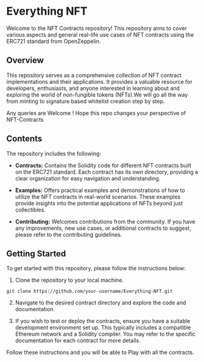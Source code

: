 # Everything NFT

Welcome to the NFT Contracts repository! This repository aims to cover various aspects and general real-life use cases of NFT contracts using the ERC721 standard from OpenZeppelin.

## Overview

This repository serves as a comprehensive collection of NFT contract implementations and their applications. It provides a valuable resource for developers, enthusiasts, and anyone interested in learning about and exploring the world of non-fungible tokens (NFTs).We will go all the way from minting to signature based whitelist creation step by step.

Any queries are Welcome ! Hope this repo changes your perspective of NFT-Contracts

## Contents

The repository includes the following:

- **Contracts:** Contains the Solidity code for different NFT contracts built on the ERC721 standard. Each contract has its own directory, providing a clear organization for easy navigation and understanding.

- **Examples:** Offers practical examples and demonstrations of how to utilize the NFT contracts in real-world scenarios. These examples provide insights into the potential applications of NFTs beyond just collectibles.

- **Contributing:** Welcomes contributions from the community. If you have any improvements, new use cases, or additional contracts to suggest, please refer to the contributing guidelines.

## Getting Started

To get started with this repository, please follow the instructions below:

1. Clone the repository to your local machine.

```shell
git clone https://github.com/your-username/Everything-NFT.git
```
2. Navigate to the desired contract directory and explore the code and documentation.

3. If you wish to test or deploy the contracts, ensure you have a suitable development environment set up. This typically includes a compatible Ethereum network and a Solidity compiler. You may refer to the specific documentation for each contract for more details.

Follow these instructions and you will be able to Play with all the contracts.
